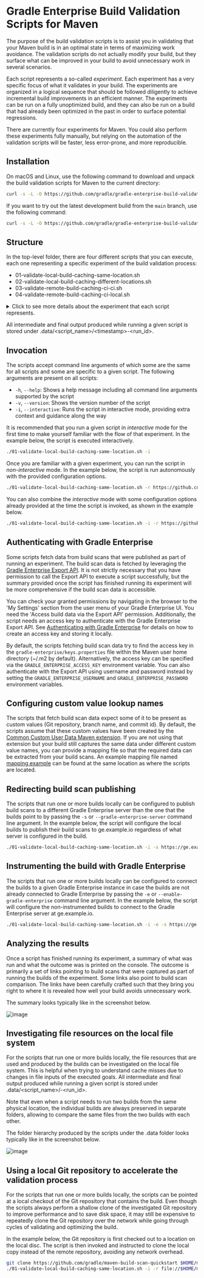 # Gradle Enterprise Build Validation Scripts for Maven

The purpose of the build validation scripts is to assist you in validating that your Maven build is in an optimal state in terms of maximizing work avoidance. The validation scripts do not actually modify your build, but they surface what can be improved in your build to avoid unnecessary work in several scenarios.

Each script represents a so-called _experiment_. Each experiment has a very specific focus of what it validates in your build. The experiments are organized in a logical sequence that should be followed diligently to achieve incremental build improvements in an efficient manner. The experiments can be run on a fully unoptimized build, and they can also be run on a build that had already been optimized in the past in order to surface potential regressions.

There are currently four experiments for Maven. You could also perform these experiments fully manually, but relying on the automation of the validation scripts will be faster, less error-prone, and more reproducible.

## Installation

On macOS and Linux, use the following command to download and unpack the build validation scripts for Maven to the current directory:

```bash
curl -s -L -O https://github.com/gradle/gradle-enterprise-build-validation-scripts/releases/download/v0.5.2/gradle-enterprise-gradle-build-validation-0.5.2.zip && unzip -q -o gradle-enterprise-gradle-build-validation-0.5.2.zip
```

If you want to try out the latest development build from the `main` branch, use the following command:

```bash
curl -s -L -O https://github.com/gradle/gradle-enterprise-build-validation-scripts/releases/download/development-latest/gradle-enterprise-maven-build-validation-dev.zip && unzip -q -o gradle-enterprise-maven-build-validation-dev.zip
```

## Structure

In the top-level folder, there are four different scripts that you can execute, each one representing
a specific experiment of the build validation process:

- 01-validate-local-build-caching-same-location.sh
- 02-validate-local-build-caching-different-locations.sh
- 03-validate-remote-build-caching-ci-ci.sh
- 04-validate-remote-build-caching-ci-local.sh

<details>
  <summary>Click to see more details about the experiment that each script represents.</summary>

| Script                                                 | Experiment                                                                                                      |
|:-------------------------------------------------------|:----------------------------------------------------------------------------------------------------------------|
| 01-validate-local-build-caching-same-location.sh       | Validates that a Maven build is optimized for local build caching when invoked from the same location.          |
| 02-validate-local-build-caching-different-locations.sh | Validates that a Maven build is optimized for local build caching when invoked from different locations.       |
| 03-validate-remote-build-caching-ci-ci.sh              | Validates that a Maven build is optimized for remote build caching when invoked from different CI agents.      |
| 04-validate-remote-build-caching-ci-local.sh           | Validates that a Maven build is optimized for remote build caching when invoked on CI agent and local machine. |
</details>

All intermediate and final output produced while running a given script is stored under .data/<script_name>/&lt;timestamp>-<run_id>.

## Invocation

The scripts accept command line arguments of which some are the same for all scripts and some are
specific to a given script. The following arguments are present on all scripts:

- `-h`, `--help`: Shows a help message including all command line arguments supported by the script
- `-v`, `--version`: Shows the version number of the script
- `-i`, `--interactive`: Runs the script in interactive mode, providing extra context and guidance along the way

It is recommended that you run a given script in _interactive_ mode for the first time to make yourself familiar
with the flow of that experiment. In the example below, the script is executed interactively.

```bash
./01-validate-local-build-caching-same-location.sh -i
```

Once you are familiar with a given experiment, you can run the script in _non-interactive_ mode. In the example below,
the script is run autonomously with the provided configuration options.

```bash
./01-validate-local-build-caching-same-location.sh -r https://github.com/gradle/maven-build-scan-quickstart -g install
```

You can also combine the _interactive_ mode with some configuration options already provided at the time the script
is invoked, as shown in the example below.

```bash
./01-validate-local-build-caching-same-location.sh -i -r https://github.com/gradle/maven-build-scan-quickstart
```

## Authenticating with Gradle Enterprise

Some scripts fetch data from build scans that were published as part of running an experiment. The build scan data is fetched by leveraging the [Gradle Enterprise Export API](https://docs.gradle.com/enterprise/export-api/). It is not strictly necessary that you have permission to call the Export API to execute a script successfully, but the summary provided once the script has finished running its experiment will be more comprehensive if the build scan data is accessible.

You can check your granted permissions by navigating in the browser to the 'My Settings' section from the user menu of your Gradle Enterprise UI. You need the 'Access build data via the Export API' permission. Additionally, the script needs an access key to authenticate with the Gradle Enterprise Export API. See [Authenticating with Gradle Enterprise](https://docs.gradle.com/enterprise/maven-extension/#authenticating_with_gradle_enterprise) for details on how to create an access key and storing it locally.

By default, the scripts fetching build scan data try to find the access key in the `gradle-enterprise/keys.properties` file within the Maven user home directory (~/.m2 by default). Alternatively, the access key can be specified via the `GRADLE_ENTERPRISE_ACCESS_KEY` environment variable. You can also authenticate with the Export API using username and password instead by setting the `GRADLE_ENTERPRISE_USERNAME` and `GRADLE_ENTERPRISE_PASSWORD` environment variables.

## Configuring custom value lookup names

The scripts that fetch build scan data expect some of it to be present as custom values (Git repository, branch name, and commit id). By default, the scripts assume that these custom values have been created by the [Common Custom User Data Maven extension](https://search.maven.org/artifact/com.gradle/common-custom-user-data-maven-extension). If you are not using that extension but your build still captures the same data under different custom value names, you can provide a mapping file so that the required data can be extracted from your build scans. An example mapping file named [mapping.example](scripts/maven/mapping.example) can be found at the same location as where the scripts are located.

## Redirecting build scan publishing

The scripts that run one or more builds locally can be configured to publish build scans to a different
Gradle Enterprise server than the one that the builds point to by passing the `-s` or `--gradle-enterprise-server`
command line argument. In the example below, the script will configure the local builds to publish their build scans
to ge.example.io regardless of what server is configured in the build.

```bash
./01-validate-local-build-caching-same-location.sh -i -s https://ge.example.io
```

## Instrumenting the build with Gradle Enterprise

The scripts that run one or more builds locally can be configured to connect the builds to a given Gradle Enterprise
instance in case the builds are not already connected to Gradle Enterprise by passing the `-e` or `--enable-gradle-enterprise`
command line argument. In the example below, the script will configure the non-instrumented builds to connect to the
Gradle Enterprise server at ge.example.io.

```bash
./01-validate-local-build-caching-same-location.sh -i -e -s https://ge.example.io
```

## Analyzing the results

Once a script has finished running its experiment, a summary of what was run and what the outcome was is printed on
the console. The outcome is primarily a set of links pointing to build scans that were captured as part of running the
builds of the experiment. Some links also point to build scan comparison. The links have been carefully crafted such that
they bring you right to where it is revealed how well your build avoids unnecessary work.

The summary looks typically like in the screenshot below.

![image](https://user-images.githubusercontent.com/231070/146644224-698f6dbe-fa1c-4632-8051-0e512226f577.png)

## Investigating file resources on the local file system

For the scripts that run one or more builds locally, the file resources that are used and produced by the builds can be investigated on the local file system. This is helpful when trying to understand cache misses due to changes in file inputs of the executed goals. All intermediate and final output produced while running a given script is stored under .data/<script_name>/<timestamp>-<run_id>.

Note that even when a script needs to run two builds from the same physical location, the individual builds are always preserved in separate folders, allowing to compare the same files from the two builds with each other.

The folder hierarchy produced by the scripts under the .data folder looks typically like in the screenshot below.

![image](https://user-images.githubusercontent.com/231070/147553179-a6def855-8813-41c2-a8d5-071cbd0150bc.png)

## Using a local Git repository to accelerate the validation process

For the scripts that run one or more builds locally, the scripts can be pointed at a local checkout of the Git repository that contains the build. Even though the scripts always perform a shallow clone of the investigated Git repository to improve performance and to save disk space, it may still be expensive to repeatedly clone the Git repository over the network while going through cycles of validating and optimizing the build.

In the example below, the Git repository is first checked out to a location on the local disc. The script is then invoked and instructed to clone the local copy instead of the remote repository, avoiding any network overhead.

```bash
git clone https://github.com/gradle/maven-build-scan-quickstart $HOME/maven-build-scan-quickstart
./01-validate-local-build-caching-same-location.sh -i -r file://$HOME/maven-build-scan-quickstart
```
  
